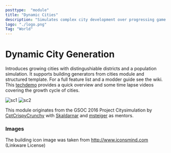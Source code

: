 ```yaml
---
posttype:  "module"  
title: "Dynamic Cities"
description: "Simulates complex city development over progressing game time based on the worlds resources. Needs a city culture to actually create cities."
logo: "./logo.png"
Tag: "World"
---
```

Dynamic City Generation
=======================

Introduces growing cities with distingushiable districts and a population simulation.
It supports building generators from cities module and structured template.
For a full feature list and a modder guide see the wiki.
This [techdemo](https://www.youtube.com/watch?v=feEMmo1pRSY&feature=youtu.be) provides a quick overview and some time lapse videos covering the growth cycle of cities.


![sc1](/images/niceCity1.jpg)
![sc2](/images/niceCity5.jpg)

This module originates from the GSOC 2016 Project Citysimulation by [CptCrispyCrunchy](https://github.com/CptCrispyCrunchy) with [Skaldarnar](https://github.com/skaldarnar) and [msteiger](https://github.com/msteiger) as mentors.

### Images
The building icon image was taken from http://www.iconsmind.com (Linkware License)
